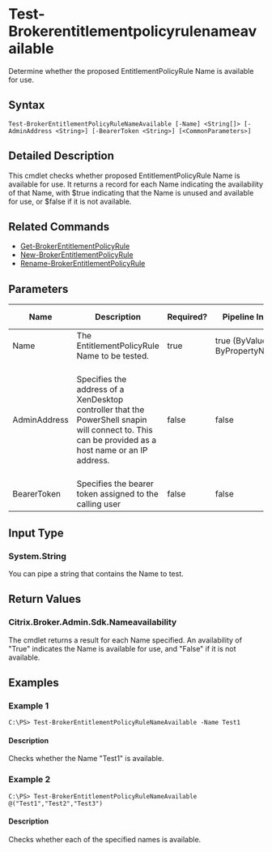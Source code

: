 ﻿
# Test-Brokerentitlementpolicyrulenameavailable
Determine whether the proposed EntitlementPolicyRule Name is available for use.
## Syntax
```
Test-BrokerEntitlementPolicyRuleNameAvailable [-Name] <String[]> [-AdminAddress <String>] [-BearerToken <String>] [<CommonParameters>]
```
## Detailed Description
This cmdlet checks whether proposed EntitlementPolicyRule Name is available for use. It returns a record for each Name indicating the availability of that Name, with \$true indicating that the Name is unused and available for use, or \$false if it is not available.


## Related Commands

* [Get-BrokerEntitlementPolicyRule](../Get-BrokerEntitlementPolicyRule/)
* [New-BrokerEntitlementPolicyRule](../New-BrokerEntitlementPolicyRule/)
* [Rename-BrokerEntitlementPolicyRule](../Rename-BrokerEntitlementPolicyRule/)
## Parameters
| Name   | Description | Required? | Pipeline Input | Default Value |
| --- | --- | --- | --- | --- |
| Name | The EntitlementPolicyRule Name to be tested. | true | true (ByValue, ByPropertyName) |  |
| AdminAddress | Specifies the address of a XenDesktop controller that the PowerShell snapin will connect to. This can be provided as a host name or an IP address. | false | false | Localhost. Once a value is provided by any cmdlet, this value will become the default. |
| BearerToken | Specifies the bearer token assigned to the calling user | false | false |  |

## Input Type

### System.String
You can pipe a string that contains the Name to test.
## Return Values

### Citrix.Broker.Admin.Sdk.Nameavailability
The cmdlet returns a result for each Name specified. An availability of "True" indicates the Name is available for use, and "False" if it is not available.
## Examples

### Example 1
```
C:\PS> Test-BrokerEntitlementPolicyRuleNameAvailable -Name Test1
```
#### Description
Checks whether the Name "Test1" is available.
### Example 2
```
C:\PS> Test-BrokerEntitlementPolicyRuleNameAvailable @("Test1","Test2","Test3")
```
#### Description
Checks whether each of the specified names is available.

